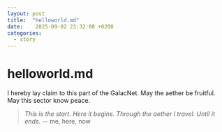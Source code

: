 ```yaml
---
layout: post
title:  "helloworld.md"
date:    2025-09-02 23:32:00 +0200
categories:
  - story
---
```


# helloworld.md

I hereby lay claim to this part of the GalacNet. May the aether be fruitful. May this sector know peace.

>_This is the start.
Here it begins.
Through the aether I travel.
Until it ends._
  -- me, here, now


